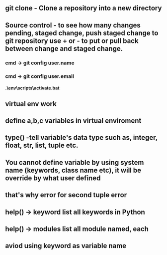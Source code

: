 ## git clone  - Clone a repository into a new directory
## Source control - to see how many changes pending, staged change, push staged change to git repository  use + or - to put or pull back between change and staged change.
### cmd -> git config user.name 
### cmd -> git config user.email
#### .\env\scripts\activate.bat
## virtual env  work
## define a,b,c variables in virtual enviroment
## type() -tell variable's data type  such as, integer, float, str, list, tuple etc.
## You cannot define variable by using system name (keywords, class name etc), it will be override by what user defined 
## that's why error for second tuple error

## help() -> keyword list  all keywords in Python
## help() -> modules list all module named, each 
## aviod using keyword as variable name